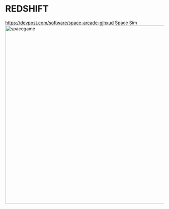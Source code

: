 # REDSHIFT
https://devpost.com/software/space-arcade-gjhxud
Space Sim
<img width="568" alt="spacegame" src="https://github.com/user-attachments/assets/384ffd27-92ed-48f9-a03a-9b9c1db67468" />

